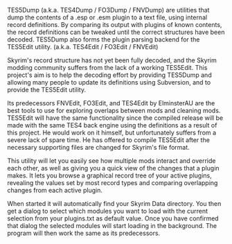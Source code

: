 TES5Dump (a.k.a. TES4Dump / FO3Dump / FNVDump) are utilities that dump the contents of a .esp or .esm plugin to a text file, using internal record definitions. By comparing its output with plugins of known contents, the record definitions can be tweaked until the correct structures have been decoded. TES5Dump also forms the plugin parsing backend for the TES5Edit utility. (a.k.a. TES4Edit / FO3Edit / FNVEdit)

Skyrim's record structure has not yet been fully decoded, and the Skyrim modding community suffers from the lack of a working TES5Edit. This project's aim is to help the decoding effort by providing TES5Dump and allowing many people to update its definitions using Subversion, and to provide the TES5Edit utility.

Its predecessors FNVEdit, FO3Edit, and TES4Edit by ElminsterAU are the best tools to use for exploring overlaps between mods and cleaning mods. TES5Edit will have the same functionality since the compiled release will be made with the same TES4 back engine using the definitions as a result of this project. He would work on it himself, but unfortunately suffers from a severe lack of spare time. He has offered to compile TES5Edit after the necessary supporting files are changed for Skyrim's file format.

This utility will let you easily see how multiple mods interact and override each other, as well as giving you a quick view of the changes that a plugin makes. It lets you browse a graphical record tree of your active plugins, revealing the values set by most record types and comparing overlapping changes from each active plugin.

When started it will automatically find your Skyrim Data directory. You then get a dialog to select which modules you want to load with the current selection from your plugins.txt as default value. Once you have confirmed that dialog the selected modules will start loading in the background. The program will then work the same as its predecessors.